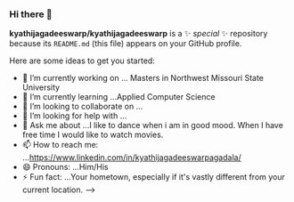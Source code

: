 ### Hi there 👋

**kyathijagadeeswarp/kyathijagadeeswarp** is a ✨ _special_ ✨ repository because its `README.md` (this file) appears on your GitHub profile.

Here are some ideas to get you started:

- 🔭 I’m currently working on ... Masters in Northwest Missouri State University
- 🌱 I’m currently learning ...Applied Computer Science
- 👯 I’m looking to collaborate on ...
- 🤔 I’m looking for help with ...
- 💬 Ask me about ...I like to dance when i am in good mood. When I have free time I would like to watch movies.
- 📫 How to reach me: ...https://www.linkedin.com/in/kyathijagadeeswarpagadala/
- 😄 Pronouns: ...Him/His
- ⚡ Fun fact: ...Your hometown, especially if it's vastly different from your current location.
-->
